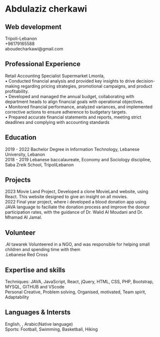 <h1>Abdulaziz cherkawi</h1>
<h2>Web development</h2>
Tripoli-Lebanon <br>
+96179165588<br>
aboudecharkawi@gmail.com<br>

<h2>Professional Experience</h2>
Retail Accounting Specialist Supermarket Lmonla,<br>
• Conducted financial analysis and provided key insights to drive decision-making regarding pricing strategies,
promotional campaigns, and product profitability.<br>
• Developed and managed the annual budget, collaborating with department heads to align financial goals
with operational objectives.<br>
• Monitored financial performance, analyzed variances, and implemented corrective actions to ensure adherence
to budgetary targets.<br>
• Prepared accurate financial statements and reports, meeting strict deadlines and complying with accounting
standards<br>

<h2>Education</h2>
2019 - 2022  Bachelor Degree in Information Technology, Lebanese University, Lebanon<br>
2018 - 2019  Lebanese baccalaureate, Economy and Sociology discipline, Saba Zreik School, TripoliLebanon<br>

<h2>Projects</h2>
2023  Movie Land Project, Developed a clone MovieLand website, using React. This website designed to
give an insight on all movies.<br>
2022  Final year project, where i developed a blood donation app using JAVA language to faciliate the
donation process and improve the doonor participation rates, with the guidance of Dr. Walid Al
Moudani and Dr. Mhamad Al Jamal.<br>

<h2>Volunteer</h2>
.Al tawarek Volunteered in a NGO, and was responsible for helping small children and spending
time with them<br>
.Lebanese Red Cross <br>

<h2>Expertise and skills</h2>
Techniques: JAVA, JavaScript, React, jQuery, HTML, CSS, PHP, Bootstrap, MYSQL, GITHUB and VScode<br>
Personal Creative, Problem solving, Organised, motivated, Team spirit, Adaptability<br>

<h2>Languages & Intersts</h2>
English, , Arabic(Native language)<br>
Sports: Football, Swimming, Basketball, Hiking


